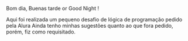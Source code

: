 Bom dia, Buenas tarde or Good Night ! 

Aqui foi realizada um pequeno desafio de lógica de programação pedido pela Alura
Ainda tenho minhas sugestões quanto ao que fora pedido, porém, fiz como requisitado. 
